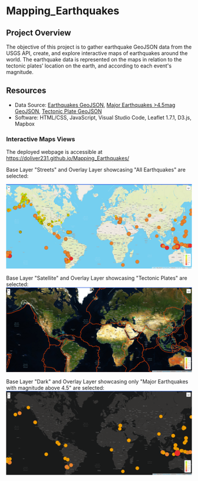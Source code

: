 # Mapping_Earthquakes

## Project Overview

The objective of this project is to gather earthquake GeoJSON data from the USGS API, create, and explore interactive maps of earthquakes around the world. The earthquake data is represented on the maps in relation to the tectonic plates’ location on the earth, and according to each event's magnitude.

## Resources

* Data Source: [Earthquakes GeoJSON](https://earthquake.usgs.gov/earthquakes/feed/v1.0/summary/all_week.geojson), [Major Earthquakes >4.5mag GeoJSON](https://earthquake.usgs.gov/earthquakes/feed/v1.0/summary/4.5_week.geojson), [Tectonic Plate GeoJSON](https://raw.githubusercontent.com/fraxen/tectonicplates/master/GeoJSON/PB2002_boundaries.json)
* Software: HTML/CSS, JavaScript, Visual Studio Code, Leaflet 1.7.1, D3.js, Mapbox

### Interactive Maps Views

The deployed webpage is accessible at https://doliver231.github.io/Mapping_Earthquakes/

Base Layer "Streets" and Overlay Layer showcasing "All Earthquakes" are selected:

![Streets](https://github.com/doliver231/Mapping_Earthquakes/blob/main/Images/Streets-AllEarthquakes.png)

Base Layer "Satellite" and Overlay Layer showcasing "Tectonic Plates" are selected:
![Satellite](https://github.com/doliver231/Mapping_Earthquakes/blob/main/Images/Satellite-Tectonic.png)

Base Layer "Dark" and Overlay Layer showcasing only "Major Earthquakes with magnitude above 4.5" are selected:
![Dark](https://github.com/doliver231/Mapping_Earthquakes/blob/main/Images/Dark-MajorEarthquakes.png)